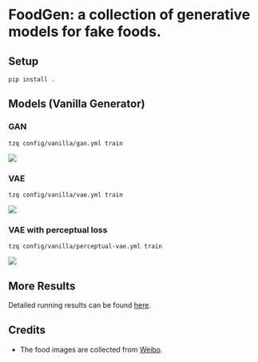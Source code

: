 # FoodGen: a collection of generative models for fake foods.

## Setup

```
pip install .
```

## Models (Vanilla Generator)

### GAN

```
tzq config/vanilla/gan.yml train
```

![](https://api.wandb.ai/files/enhuiz/food-gen/gc7b1ldp/media/images/fake_11001_6fb1ec2bf61792ea4d26.png)

### VAE

```
tzq config/vanilla/vae.yml train
```

![](https://api.wandb.ai/files/enhuiz/food-gen/wu0fv2ea/media/images/fake_11001_c8e66f957db742ae47b3.png)

### VAE with perceptual loss

```
tzq config/vanilla/perceptual-vae.yml train
```

![](https://api.wandb.ai/files/enhuiz/food-gen/w1jilxp4/media/images/fake_11001_3151b19e172b0e9fe66b.png)

## More Results

Detailed running results can be found [here](https://wandb.ai/enhuiz/food-gen).

## Credits

- The food images are collected from [Weibo](https://weibo.com/3973876838/HwLFEyHv0).
